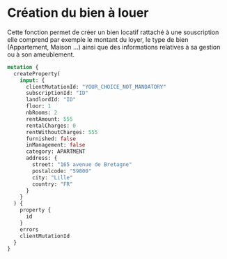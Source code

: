 # Création du bien à louer

Cette fonction permet de créer un bien locatif rattaché à une souscription elle comprend par exemple le montant du loyer, le type de bien (Appartement, Maison ...) ainsi que des informations relatives à sa gestion ou à son ameublement.

```graphql
mutation {
  createProperty(
    input: {
      clientMutationId: "YOUR_CHOICE_NOT_MANDATORY"
      subscriptionId: "ID"
      landlordId: "ID"
      floor: 1
      nbRooms: 2
      rentAmount: 555
      rentalCharges: 0
      rentWithoutCharges: 555
      furnished: false
      inManagement: false
      category: APARTMENT
      address: {
        street: "165 avenue de Bretagne"
        postalcode: "59800"
        city: "Lille"
        country: "FR"
      }
    }
  ) {
    property {
      id
    }
    errors
    clientMutationId
  }
}
```
